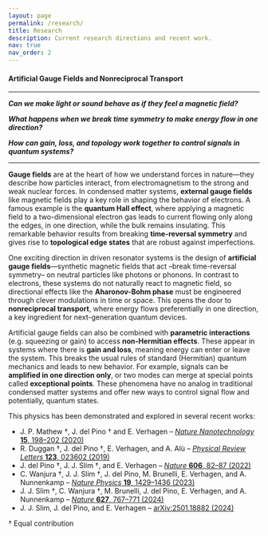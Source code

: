 ```yaml
---
layout: page
permalink: /research/
title: Research
description: Current research directions and recent work.  
nav: true
nav_order: 2
---
```



#### Artificial Gauge Fields and Nonreciprocal Transport

---

**_Can we make light or sound behave as if they feel a magnetic field?_**

**_What happens when we break time symmetry to make energy flow in one direction?_**

**_How can gain, loss, and topology work together to control signals in quantum systems?_**

---

**Gauge fields** are at the heart of how we understand forces in nature—they describe how particles interact, from electromagnetism to the strong and weak nuclear forces. In condensed matter systems, **external gauge fields** like magnetic fields play a key role in shaping the behavior of electrons. A famous example is the **quantum Hall effect**, where applying a magnetic field to a two-dimensional electron gas leads to current flowing only along the edges, in one direction, while the bulk remains insulating. This remarkable behavior results from breaking **time-reversal symmetry** and gives rise to **topological edge states** that are robust against imperfections.

One exciting direction in driven resonator systems is the design of **artificial gauge fields**—synthetic magnetic fields that act –break time-reversal symmetry– on neutral particles like photons or phonons. In contrast to electrons, these systems do not naturally react to magnetic field, so directional effects like the **Aharonov-Bohm phase** must be engineered through clever modulations in time or space. This opens the door to **nonreciprocal transport**, where energy flows preferentially in one direction, a key ingredient for next-generation quantum devices.

Artificial gauge fields can also be combined with **parametric interactions** (e.g. squeezing or gain) to access **non-Hermitian effects**. These appear in systems where there is **gain and loss**, meaning energy can enter or leave the system. This breaks the usual rules of standard (Hermitian) quantum mechanics and leads to new behavior. For example, signals can be **amplified in one direction only**, or two modes can merge at special points called **exceptional points**. These phenomena have no analog in traditional condensed matter systems and offer new ways to control signal flow and potentially, quantum states.

This physics has been demonstrated and explored in several recent works:
- J. P. Mathew †, J. del Pino † and E. Verhagen – [*Nature Nanotechnology* **15**, 198–202 (2020)](https://www.nature.com/articles/s41565-019-0630-8)  
- R. Duggan †, J. del Pino †, E. Verhagen, and A. Alù – [*Physical Review Letters* **123**, 023602 (2019) ](https://journals.aps.org/prl/abstract/10.1103/PhysRevLett.123.023602)  
- J. del Pino †, J. J. Slim †, and E. Verhagen – [*Nature* **606**, 82–87 (2022)](https://www.nature.com/articles/s41586-022-04609-0)  
- C. Wanjura †, J. J. Slim †, J. del Pino, M. Brunelli, E. Verhagen, and A. Nunnenkamp – [*Nature Physics* **19**, 1429–1436 (2023)](https://www.nature.com/articles/s41567-023-02128-x)  
- J. J. Slim †, C. Wanjura †, M. Brunelli, J. del Pino, E. Verhagen, and A. Nunnenkamp – [*Nature* **627**, 767–771 (2024)](https://www.nature.com/articles/s41586-024-07174-w)  
- J. J. Slim, J. del Pino, and E. Verhagen – [arXiv:2501.18882 (2024)](https://arxiv.org/abs/2501.18882)

† Equal contribution

